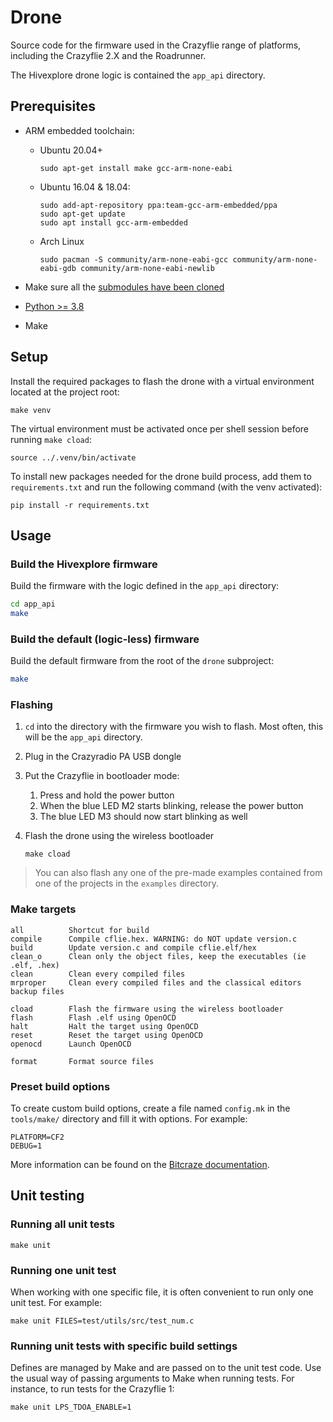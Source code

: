 # Drone

Source code for the firmware used in the Crazyflie range of platforms, including the Crazyflie 2.X and the Roadrunner.

The Hivexplore drone logic is contained the `app_api` directory.

## Prerequisites

- ARM embedded toolchain:
    - Ubuntu 20.04+

        ```
        sudo apt-get install make gcc-arm-none-eabi
        ```

    - Ubuntu 16.04 & 18.04:

        ```
        sudo add-apt-repository ppa:team-gcc-arm-embedded/ppa
        sudo apt-get update
        sudo apt install gcc-arm-embedded
        ```

    - Arch Linux

        ```
        sudo pacman -S community/arm-none-eabi-gcc community/arm-none-eabi-gdb community/arm-none-eabi-newlib
        ```

- Make sure all the [submodules have been cloned](../README.md#setup)
- [Python >= 3.8](https://www.python.org/downloads/)
- Make

## Setup

Install the required packages to flash the drone with a virtual environment located at the project root:
```
make venv
```

The virtual environment must be activated once per shell session before running `make cload`:
```
source ../.venv/bin/activate
```

To install new packages needed for the drone build process, add them to `requirements.txt` and run the following command (with the venv activated):
```
pip install -r requirements.txt
```

## Usage

### Build the Hivexplore firmware

Build the firmware with the logic defined in the `app_api` directory:
```sh
cd app_api
make
```

### Build the default (logic-less) firmware

Build the default firmware from the root of the `drone` subproject:
```sh
make
```

### Flashing

1. `cd` into the directory with the firmware you wish to flash. Most often, this will be the `app_api` directory.
2. Plug in the Crazyradio PA USB dongle
3. Put the Crazyflie in bootloader mode:
    1. Press and hold the power button
    2. When the blue LED M2 starts blinking, release the power button
    3. The blue LED M3 should now start blinking as well
4. Flash the drone using the wireless bootloader

    ```
    make cload
    ```

> You can also flash any one of the pre-made examples contained from one of the projects in the `examples` directory.

### Make targets

```
all          Shortcut for build
compile      Compile cflie.hex. WARNING: do NOT update version.c
build        Update version.c and compile cflie.elf/hex
clean_o      Clean only the object files, keep the executables (ie .elf, .hex)
clean        Clean every compiled files
mrproper     Clean every compiled files and the classical editors backup files

cload        Flash the firmware using the wireless bootloader
flash        Flash .elf using OpenOCD
halt         Halt the target using OpenOCD
reset        Reset the target using OpenOCD
openocd      Launch OpenOCD

format       Format source files
```

### Preset build options

To create custom build options, create a file named `config.mk` in the `tools/make/`
directory and fill it with options. For example:
```
PLATFORM=CF2
DEBUG=1
```

More information can be found on the
[Bitcraze documentation](https://www.bitcraze.io/documentation/repository/crazyflie-firmware/master/).

## Unit testing

### Running all unit tests

```
make unit
```

### Running one unit test

When working with one specific file, it is often convenient to run only one unit test. For example:
```
make unit FILES=test/utils/src/test_num.c
```

### Running unit tests with specific build settings

Defines are managed by Make and are passed on to the unit test code. Use the
usual way of passing arguments to Make when running tests. For instance, to run tests
for the Crazyflie 1:
```
make unit LPS_TDOA_ENABLE=1
```
